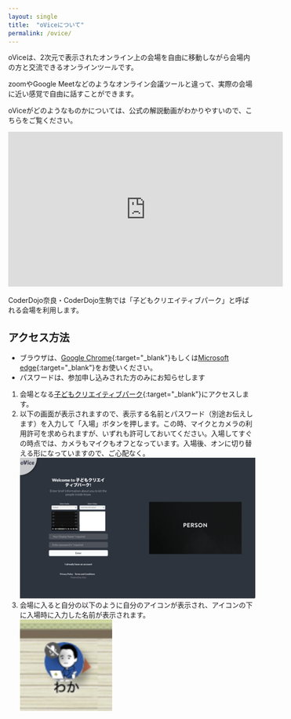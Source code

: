 ```yaml
---
layout: single
title:  "oViceについて"
permalink: /ovice/
---
```

oViceは、2次元で表示されたオンライン上の会場を自由に移動しながら会場内の方と交流できるオンラインツールです。

zoomやGoogle Meetなどのようなオンライン会議ツールと違って、実際の会場に近い感覚で自由に話すことができます。

oViceがどのようなものかについては、公式の解説動画がわかりやすいので、こちらをご覧ください。

<iframe width="560" height="315" src="https://www.youtube.com/embed/w3hPpqRnz8w" title="YouTube video player" frameborder="0" allow="accelerometer; autoplay; clipboard-write; encrypted-media; gyroscope; picture-in-picture" allowfullscreen></iframe>

CoderDojo奈良・CoderDojo生駒では「子どもクリエイティブパーク」と呼ばれる会場を利用します。

## アクセス方法
- ブラウザは、[Google Chrome](https://www.google.com/intl/ja_jp/chrome/){:target="_blank"}もしくは[Microsoft edge](https://www.microsoft.com/ja-jp/edge){:target="_blank"}をお使いください。
- パスワードは、参加申し込みされた方のみにお知らせします

1. 会場となる[子どもクリエイティブパーク](https://kids-creative-park.ovice.in/){:target="_blank"}にアクセスします。
2. 以下の画面が表示されますので、表示する名前とパスワード（別途お伝えします）を入力して「入場」ボタンを押します。この時、マイクとカメラの利用許可を求められますが、いずれも許可しておいてください。入場してすぐの時点では、カメラもマイクもオフとなっています。入場後、オンに切り替える形になっていますので、ご心配なく。  
![入場口](/assets/images/ovice/entry.png)
3. 会場に入ると自分の以下のように自分のアイコンが表示され、アイコンの下に入場時に入力した名前が表示されます。  
![アイコン](/assets/images/ovice/icon.png)
